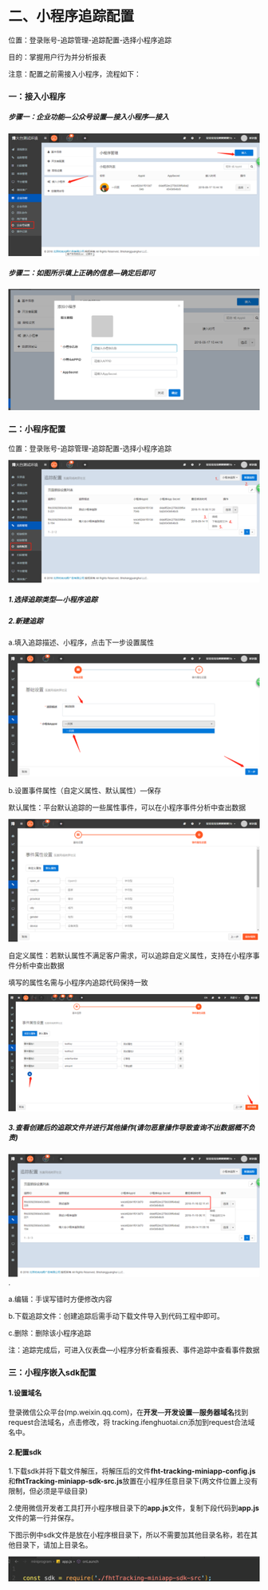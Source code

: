 # 二、小程序追踪配置

位置：登录账号-追踪管理-追踪配置-选择小程序追踪

目的：掌握用户行为并分析报表

注意：配置之前需接入小程序，流程如下：

### 一：接入小程序

##### 步骤一：企业功能—公众号设置—接入小程序—接入

![](/assets/jieruxiaochengxu.png)

##### 步骤二：如图所示填上正确的信息—确定后即可

![](/assets/creatxiaochengxu.png)

### 二：小程序配置

位置：登录账号-追踪管理-追踪配置-选择小程序追踪

![](/assets/xiaochengxulist.png)

##### 1.选择追踪类型—小程序追踪

##### 2.新建追踪

a.填入追踪描述、小程序，点击下一步设置属性

![](/assets/zc.png)

b.设置事件属性（自定义属性、默认属性）—保存

默认属性：平台默认追踪的一些属性事件，可以在小程序事件分析中查出数据

![](/assets/shuixing.png)

自定义属性：若默认属性不满足客户需求，可以追踪自定义属性，支持在小程序事件分析中查出数据

填写的属性名需与小程序内追踪代码保持一致

![](/assets/zdyxcxsx.png)

##### 3.查看创建后的追踪文件并进行其他操作\(请勿恶意操作导致查询不出数据概不负责\)

![](/assets/listlist.png).

a.编辑：手误写错时方便修改内容

b.下载追踪文件：创建追踪后需手动下载文件导入到代码工程中即可。

c.删除：删除该小程序追踪

注：追踪完成后，可进入仪表盘—小程序分析查看报表、事件追踪中查看事件数据

### 三：小程序嵌入sdk配置

#### 1.设置域名

登录微信公众平台\(mp.weixin.qq.com\)，在**开发**—**开发设置**—**服务器域名**找到request合法域名，点击修改，将  tracking.ifenghuotai.cn添加到request合法域名中。

#### 2.配置sdk

1.下载sdk并将下载文件解压，将解压后的文件**fht-tracking-miniapp-config.js**和**fhtTracking-miniapp-sdk-src.js**放置在小程序任意目录下\(两文件位置上没有限制，但必须是平级目录\)

2.使用微信开发者工具打开小程序根目录下的**app.js**文件，复制下段代码到**app.js**文件的第一行并保存。

下图示例中sdk文件是放在小程序根目录下，所以不需要加其他目录名称，若在其他目录下，请加上目录名。

![](/assets/fzdm.png)

















